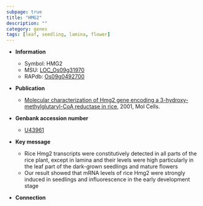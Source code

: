 ```yaml
---
subpage: true
title: "HMG2"
description: ""
category: genes
tags: [leaf, seedling, lamina, flower]
---
```


* **Information**  
    + Symbol: HMG2  
    + MSU: [LOC_Os09g31970](http://rice.plantbiology.msu.edu/cgi-bin/ORF_infopage.cgi?orf=LOC_Os09g31970)  
    + RAPdb: [Os09g0492700](http://rapdb.dna.affrc.go.jp/viewer/gbrowse_details/irgsp1?name=Os09g0492700)  

* **Publication**  
    + [Molecular characterization of Hmg2 gene encoding a 3-hydroxy-methylglutaryl-CoA reductase in rice](http://www.ncbi.nlm.nih.gov/pubmed?term=Molecular+characterization+of+Hmg2+gene+encoding+a+3-hydroxy-methylglutaryl-CoA+reductase+in+rice%5BTitle%5D), 2001, Mol Cells.

* **Genbank accession number**  
    + [U43961](http://www.ncbi.nlm.nih.gov/nuccore/U43961)

* **Key message**  
    + Rice Hmg2 transcripts were constitutively detected in all parts of the rice plant, except in lamina and their levels were high particularly in the leaf part of the dark-grown seedlings and mature flowers
    + Our result showed that mRNA levels of rice Hmg2 were strongly induced in seedlings and influorescence in the early development stage

* **Connection**  




